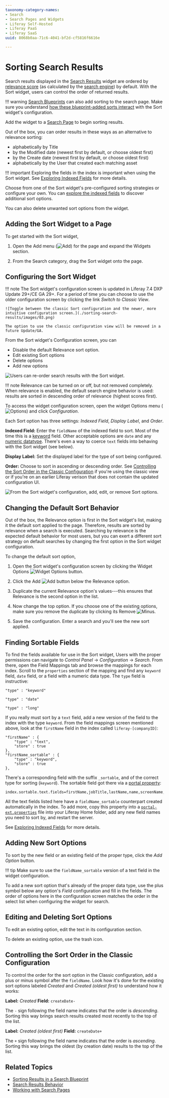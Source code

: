 ```yaml
---
taxonomy-category-names:
- Search
- Search Pages and Widgets
- Liferay Self-Hosted
- Liferay PaaS
- Liferay SaaS
uuid: 8068b0aa-71c6-4041-bf2d-cf5816f6616e

---
```

# Sorting Search Results

Search results displayed in the [Search Results](./search-results.md) widget are ordered by [relevance score](./search-results.md#search-results-relevance) (as calculated by the [search engine](https://www.elastic.co/guide/en/elasticsearch/guide/master/scoring-theory.html)) by default. With the Sort widget, users can control the order of returned results.

!!! warning
    [Search Blueprints](../../liferay-enterprise-search/search-experiences/search-blueprints.md) can also add sorting to the search page. Make sure you understand [how these blueprint-added sorts interact](../../liferay-enterprise-search/search-experiences/search-blueprints/sorting-results-in-a-search-blueprint.md#search-blueprints-versus-the-sort-widget) with the Sort widget's configuration.

Add the widget to a [Search Page](../working-with-search-pages/search-pages.md) to begin sorting results.

Out of the box, you can order results in these ways as an alternative to relevance sorting:

- alphabetically by Title
- by the Modified date (newest first by default, or choose oldest first)
- by the Create date (newest first by default, or choose oldest first)
- alphabetically by the User that created each matching asset

!!! important
    Exploring the fields in the index is important when using the Sort widget. See [Exploring Indexed Fields](../exploring-indexed-fields.md) for more details.

Choose from one of the Sort widget's pre-configured sorting strategies or configure your own. You can [explore the indexed fields](../exploring-indexed-fields.md) to discover additional sort options.

You can also delete unwanted sort options from the widget.

## Adding the Sort Widget to a Page

To get started with the Sort widget,

1. Open the Add menu (![Add](../../../images/icon-add-widget.png)) for the page and expand the Widgets section.

1. From the Search category, drag the Sort widget onto the page.

## Configuring the Sort Widget

!!! note
    The Sort widget's configuration screen is updated in Liferay 7.4 DXP Update 29+/CE GA 29+. For a period of time you can choose to use the older configuration screen by clicking the link *Switch to Classic View*.

    ![Toggle between the classic Sort configuration and the newer, more intuitive configuration screen.](./sorting-search-results/images/03.png)

    The option to use the classic configuration view will be removed in a future Update/GA.

From the Sort widget's Configuration screen, you can

- Disable the default Relevance sort option.
- Edit existing Sort options
- Delete options
- Add new options

![Users can re-order search results with the Sort widget.](./sorting-search-results/images/04.gif)

!!! note
    Relevance can be turned on or off, but not removed completely. When relevance is enabled, the default search engine behavior is used: results are sorted in descending order of relevance (highest scores first).

To access the widget configuration screen, open the widget Options menu (![Options](../../../images/icon-app-options.png)) and click *Configuration*.

Each Sort option has three settings: *Indexed Field*, *Display Label*, and *Order*.


**Indexed Field:** Enter the `fieldName` of the indexed field to sort. Most of the time this is a [keyword](https://www.elastic.co/guide/en/elasticsearch/reference/7.x/keyword.html) field. Other acceptable options are `date` and any [numeric datatype](https://www.elastic.co/guide/en/elasticsearch/reference/8.13/number.html). There's even a way to coerce `text` fields into behaving with the Sort widget (see below). 

**Display Label:** Set the displayed label for the type of sort being configured.

**Order:** Choose to sort in ascending or descending order. See [Controlling the Sort Order in the Classic Configuration](#controlling-the-sort-order-in-the-classic-configuration) if you're using the classic view or if you're on an earlier Liferay verison that does not contain the updated configuration UI.

![From the Sort widget's configuration, add, edit, or remove Sort options.](./sorting-search-results/images/02.png)

## Changing the Default Sort Behavior

Out of the box, the Relevance option is first in the Sort widget's list, making it the default sort applied to the page. Therefore, results are sorted by relevance when a search is executed. Searching by relevance is the expected default behavior for most users, but you can exert a different sort strategy on default searches by changing the first option in the Sort widget configuration.

To change the default sort option,

1. Open the Sort widget's configuration screen by clicking the Widget Options ![Widget Options](../../../images/icon-widget-options.png) button.

1. Click the Add ![Add](../../../images/icon-duplicate.png) button below the Relevance option.

1. Duplicate the current Relevance option's values---this ensures that Relevance is the second option in the list.

1. Now change the top option. If you choose one of the existing options, make sure you remove the duplicate by clicking its Remove ![Minus](../../../images/icon-minus.png).

1. Save the configuration. Enter a search and you'll see the new sort applied.

## Finding Sortable Fields

To find the fields available for use in the Sort widget, Users with the proper permissions can navigate to *Control Panel* &rarr; *Configuration* &rarr; *Search*. From there, open the Field Mappings tab and browse the mappings for each index. Scroll to the `properties` section of the mapping and find any `keyword` field, `date` field, or a field with a numeric data type. The `type` field is instructive:

```
"type" : "keyword"

"type" : "date"

"type" : "long"
```
If you really must sort by a `text` field, add a new version of the field to the index with the type `keyword`. From the field mappings screen mentioned above, look at the `firstName` field in the index called `liferay-[companyID]`: 

```
"firstName" : {
    "type" : "text",
    "store" : true
},
"firstName_sortable" : {
    "type" : "keyword",
    "store" : true
},
```

There's a corresponding field with the suffix `_sortable`, and of the correct type for sorting (`keyword`). The sortable field got there via a [portal property](https://learn.liferay.com/reference/latest/en/dxp/propertiesdoc/portal.properties.html#Lucene%20Search):

```properties
index.sortable.text.fields=firstName,jobTitle,lastName,name,screenName,title
```

All the text fields listed here have a `fieldName_sortable` counterpart created automatically in the index. To add more, copy this property into a [`portal-ext.properties`](../../../installation-and-upgrades/reference/portal-properties.md) file into your Liferay Home folder, add any new field names you need to sort by, and restart the server.

See [Exploring Indexed Fields](../exploring-indexed-fields.md) for more details.

## Adding New Sort Options

To sort by the new field or an existing field of the proper type, click the *Add Option* button. 

!!! tip
  Make sure to use the `fieldName_sortable` version of a text field in the widget configuration.

To add a new sort option that's already of the proper data type, use the plus symbol below any option's *Field* configuration and fill in the fields. The order of options here in the configuration screen matches the order in the select list when configuring the widget for search.

## Editing and Deleting Sort Options

To edit an existing option, edit the text in its configuration section.

To delete an existing option, use the trash icon.

## Controlling the Sort Order in the Classic Configuration

To control the order for the sort option in the Classic configuration, add a plus or minus symbol after the `fieldName`. Look how it's done for the existing sort options labeled *Created* and *Created (oldest first)* to understand how it works:

**Label:** *Created*
**Field:** `createDate-`

The `-` sign following the field name indicates that the order is *descending*. Sorting this way brings search results created most recently to the top of the list.

**Label:** *Created (oldest first)*
**Field:** `createDate+`

The `+` sign following the field name indicates that the order is *ascending*. Sorting this way brings the oldest (by creation date) results to the top of the list.

## Related Topics

- [Sorting Results in a Search Blueprint](../../liferay-enterprise-search/search-experiences/search-blueprints/sorting-results-in-a-search-blueprint.md)
- [Search Results Behavior](search-results-behavior.md)
- [Working with Search Pages](../working-with-search-pages.md)
